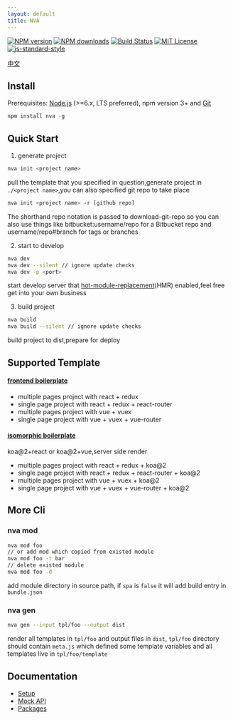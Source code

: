 ```yaml
---
layout: default
title: NVA
---
```

[![NPM version][npm-version-image]][npm-url] [![NPM downloads][npm-downloads-image]][npm-url] [![Build Status][circleci-image]][circleci-url] [![MIT License][license-image]][license-url] [![js-standard-style](https://img.shields.io/badge/code%20style-standard-brightgreen.svg)](http://standardjs.com)

[中文](./zh_cn/index.md)

## Install

Prerequisites: [Node.js](https://nodejs.org/en/) (>=6.x, LTS preferred), npm version 3+ and [Git](https://git-scm.com)
```javascript
npm install nva -g
```

## Quick Start

1. generate project 

```bash
nva init <project name>
```

pull the template that you specified in question,generate project in `./<project name>`,you can also specified git repo to take place

```bash
nva init <project name> -r [github repo]
```

The shorthand repo notation is passed to download-git-repo so you can also use things like bitbucket:username/repo for a Bitbucket repo and username/repo#branch for tags or branches


2. start to develop

```bash
nva dev
nva dev --silent // ignore update checks
nva dev -p <port>
```
start develop server that [hot-module-replacement](http://webpack.github.io/docs/hot-module-replacement-with-webpack.html)(HMR) enabled,feel free get into your own business


3. build project

```bash
nva build
nva build --silent // ignore update checks
```

build project to dist,prepare for deploy

## Supported Template

#### [frontend boilerplate](https://github.com/ali322/frontend-boilerplate) 

- multiple pages project with react + redux 
- single page project with react + redux + react-router
- multiple pages project with vue + vuex
- single page project with vue + vuex + vue-router 

#### [isomorphic boilerplate](https://github.com/ali322/isomorphic-boilerplate)

koa@2+react or koa@2+vue,server side render

- multiple pages project with react + redux + koa@2
- single page project with react + redux + react-router + koa@2
- multiple pages project with vue + vuex + koa@2
- single page project with vue + vuex + vue-router + koa@2

## More Cli

### nva mod

```bash
nva mod foo
// or add mod which copied from existed module
nva mod foo -t bar
// delete existed module
nva mod foo -d
```

add module directory in source path, if `spa` is `false` it will add build entry in `bundle.json`

### nva gen

```bash
nva gen --input tpl/foo --output dist
```

render all templates in `tpl/foo` and output files in `dist`, `tpl/foo` directory should contain `meta.js` which defined some template variables and all templates live in `tpl/foo/template`


## Documentation

- [Setup](./setup.md)
- [Mock API](./mock.md)
- [Packages](./packages.md)

[license-image]: https://img.shields.io/badge/license-MIT-blue.svg?style=flat
[license-url]: http://en.wikipedia.org/wiki/MIT_License

[npm-url]: https://npmjs.org/package/nva
[npm-version-image]: https://img.shields.io/npm/v/nva.svg?style=flat
[npm-downloads-image]: https://img.shields.io/npm/dm/nva.svg?style=flat

[circleci-url]: https://circleci.com/gh/ali322/nva
[circleci-image]: 	https://img.shields.io/circleci/project/github/ali322/nva.svg?style=flat